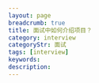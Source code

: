 ```yaml
---
layout: page
breadcrumb: true
title: 面试中如何介绍项目？
category: interview
categoryStr: 面试
tags: [interview]
keywords:
description:
---
```



